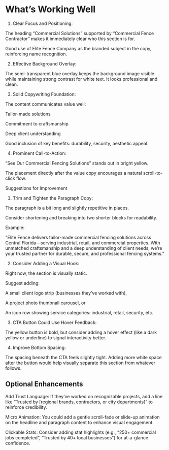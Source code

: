 # What’s Working Well

1. Clear Focus and Positioning:

The heading “Commercial Solutions” supported by “Commercial Fence Contractor” makes it immediately clear who this section is for.

Good use of Elite Fence Company as the branded subject in the copy, reinforcing name recognition.

2. Effective Background Overlay:

The semi-transparent blue overlay keeps the background image visible while maintaining strong contrast for white text. It looks professional and clean.

3. Solid Copywriting Foundation:

The content communicates value well:

Tailor-made solutions

Commitment to craftsmanship

Deep client understanding

Good inclusion of key benefits: durability, security, aesthetic appeal.

4. Prominent Call-to-Action:

“See Our Commercial Fencing Solutions” stands out in bright yellow.

The placement directly after the value copy encourages a natural scroll-to-click flow.

Suggestions for Improvement

1. Trim and Tighten the Paragraph Copy:

The paragraph is a bit long and slightly repetitive in places.

Consider shortening and breaking into two shorter blocks for readability.

Example:

"Elite Fence delivers tailor-made commercial fencing solutions across Central Florida—serving industrial, retail, and commercial properties. With unmatched craftsmanship and a deep understanding of client needs, we’re your trusted partner for durable, secure, and professional fencing systems."

2. Consider Adding a Visual Hook:

Right now, the section is visually static.

Suggest adding:

A small client logo strip (businesses they’ve worked with),

A project photo thumbnail carousel, or

An icon row showing service categories: industrial, retail, security, etc.

3. CTA Button Could Use Hover Feedback:

The yellow button is bold, but consider adding a hover effect (like a dark yellow or underline) to signal interactivity better.

4. Improve Bottom Spacing:

The spacing beneath the CTA feels slightly tight. Adding more white space after the button would help visually separate this section from whatever follows.

## Optional Enhancements

Add Trust Language: If they’ve worked on recognizable projects, add a line like “Trusted by [regional brands, contractors, or city departments]” to reinforce credibility.

Micro Animation: You could add a gentle scroll-fade or slide-up animation on the headline and paragraph content to enhance visual engagement.

Clickable Stats: Consider adding stat highlights (e.g., “250+ commercial jobs completed”, “Trusted by 40+ local businesses”) for at-a-glance confidence.
